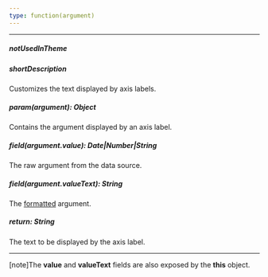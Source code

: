 ```yaml
---
type: function(argument)
---
```

---
##### notUsedInTheme

##### shortDescription
Customizes the text displayed by axis labels.

##### param(argument): Object
Contains the argument displayed by an axis label.

##### field(argument.value): Date|Number|String
The raw argument from the data source.

##### field(argument.valueText): String
The <a href="/Documentation/16_2/ApiReference/Data_Visualization_Widgets/dxChart/Configuration/argumentAxis/label/#format">formatted</a> argument.

##### return: String
The text to be displayed by the axis label.

---
[note]The **value** and **valueText** fields are also exposed by the **this** object.